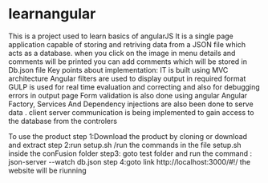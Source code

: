 # learnangular
This is a project used to learn basics of angularJS 
It is a single page application capable of storing and retriving data from a JSON file which acts as a database.
when you click on the image in menu details and comments will be printed you can add comments which will be stored in Db.json file
Key points about implementation:
IT is built using MVC architecture
Angular filters are used to display output in required format
GULP is used for real time evaluation and correcting and also for debugging errors in output page
Form validation is also done using angular
Angular Factory, Services And Dependency injections are also been done to serve data .
client server communication is being implemented to gain access to the database from the controlers




To use the product 
step 1:Download the product by cloning or download and extract
step 2:run setup.sh /run the commands in the file setup.sh inside the conFusion folder
step3: goto test folder and run the command :   json-server --watch db.json
step 4:goto link http://localhost:3000/#!/
the website will be riunning
